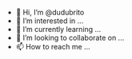 - 👋 Hi, I’m @dudubrito
- 👀 I’m interested in ...
- 🌱 I’m currently learning ...
- 💞️ I’m looking to collaborate on ...
- 📫 How to reach me ...

<!---
dudubrito/dudubrito is a ✨ special ✨ repository because its `README.md` (this file) appears on your GitHub profile.
You can click the Preview link to take a look at your changes.usdisaidid 
--->
